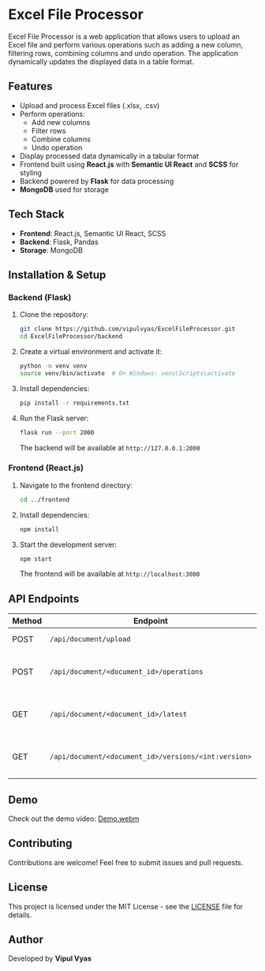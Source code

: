 # Excel File Processor

&#x20;&#x20;

Excel File Processor is a web application that allows users to upload an Excel file and perform various operations such as adding a new column, filtering rows, combining columns and undo operation. The application dynamically updates the displayed data in a table format.

## Features

- Upload and process Excel files (.xlsx, .csv)
- Perform operations:
  - Add new columns
  - Filter rows
  - Combine columns
  - Undo operation
- Display processed data dynamically in a tabular format
- Frontend built using **React.js** with **Semantic UI React** and **SCSS** for styling
- Backend powered by **Flask** for data processing
- **MongoDB** used for storage

## Tech Stack

- **Frontend**: React.js, Semantic UI React, SCSS
- **Backend**: Flask, Pandas
- **Storage**: MongoDB

## Installation & Setup

### Backend (Flask)

1. Clone the repository:
   ```sh
   git clone https://github.com/vipulvyas/ExcelFileProcessor.git
   cd ExcelFileProcessor/backend
   ```
2. Create a virtual environment and activate it:
   ```sh
   python -m venv venv
   source venv/bin/activate  # On Windows: venv\Scripts\activate
   ```
3. Install dependencies:
   ```sh
   pip install -r requirements.txt
   ```
4. Run the Flask server:
   ```sh
   flask run --port 2000
   ```
   The backend will be available at `http://127.0.0.1:2000`

### Frontend (React.js)

1. Navigate to the frontend directory:
   ```sh
   cd ../frontend
   ```
2. Install dependencies:
   ```sh
   npm install
   ```
3. Start the development server:
   ```sh
   npm start
   ```
   The frontend will be available at `http://localhost:3000`

## API Endpoints

| Method | Endpoint                                             | Description                          |
| ------ | ---------------------------------------------------- | ------------------------------------ |
| POST   | `/api/document/upload`                               | Upload an Excel file                 |
| POST   | `/api/document/<document_id>/operations`             | Perform an operation on a document   |
| GET    | `/api/document/<document_id>/latest`                 | Retrieve the latest document version |
| GET    | `/api/document/<document_id>/versions/<int:version>` | Retrieve a specific document version |

## Demo

Check out the demo video: [Demo.webm](./Demo.webm)

## Contributing

Contributions are welcome! Feel free to submit issues and pull requests.

## License

This project is licensed under the MIT License - see the [LICENSE](LICENSE) file for details.

## Author

Developed by **Vipul Vyas**
